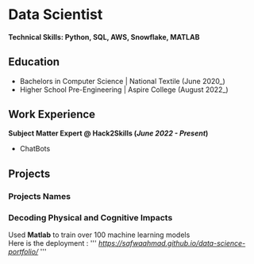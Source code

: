 # Data Scientist

#### Technical Skills: Python, SQL, AWS, Snowflake, MATLAB

## Education
- Bachelors in Computer Science	| National Textile (June 2020_)
- Higher School Pre-Engineering | Aspire College  (August 2022_)								       		
	 			        		

## Work Experience
**Subject Matter Expert @ Hack2Skills (_June 2022 - Present_)**
- ChatBots
  
## Projects
### Projects Names



### Decoding Physical and Cognitive Impacts

Used **Matlab** to train over 100 machine learning models
<br>
Here is the deployment : 
'''
*https://safwaahmad.github.io/data-science-portfolio/*
'''

